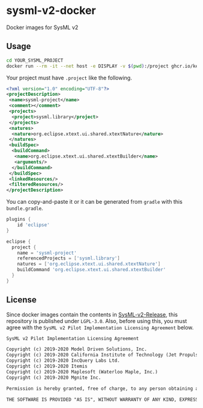 # sysml-v2-docker

Docker images for SysML v2

## Usage

```sh
cd YOUR_SYSML_PROJECT
docker run --rm -it --net host -e DISPLAY -v $(pwd):/project ghcr.io/kenji-miyake/sysml-v2-docker/eclipse:latest
```

Your project must have `.project` like the following.

```xml
<?xml version="1.0" encoding="UTF-8"?>
<projectDescription>
 <name>sysml-project</name>
 <comment></comment>
 <projects>
  <project>sysml.library</project>
 </projects>
 <natures>
  <nature>org.eclipse.xtext.ui.shared.xtextNature</nature>
 </natures>
 <buildSpec>
  <buildCommand>
   <name>org.eclipse.xtext.ui.shared.xtextBuilder</name>
   <arguments/>
  </buildCommand>
 </buildSpec>
 <linkedResources/>
 <filteredResources/>
</projectDescription>
```

You can copy-and-paste it or it can be generated from `gradle` with this `bundle.gradle`.

```gradle
plugins {
    id 'eclipse'
}

eclipse {
  project {
    name = 'sysml-project'
    referencedProjects = ['sysml.library']
    natures = ['org.eclipse.xtext.ui.shared.xtextNature']
    buildCommand 'org.eclipse.xtext.ui.shared.xtextBuilder'
  }
}
```

## License

Since docker images contain the contents in [SysML-v2-Release](https://github.com/Systems-Modeling/SysML-v2-Release), this repository is published under `LGPL-3.0`.
Also, before using this, you must agree with the `SysML v2 Pilot Implementation Licensing Agreement` below.

```md
SysML v2 Pilot Implementation Licensing Agreement

Copyright (c) 2019-2020 Model Driven Solutions, Inc.
Copyright (c) 2019-2020 California Institute of Technology (Jet Propulsion Laboratory)
Copyright (c) 2019-2020 IncQuery Labs Ltd.
Copyright (c) 2019-2020 Itemis
Copyright (c) 2019-2020 Maplesoft (Waterloo Maple, Inc.)
Copyright (c) 2019-2020 Mgnite Inc.

Permission is hereby granted, free of charge, to any person obtaining a copy of this software and associated documentation files (the "Software"), to use and redistribute the Software and to permit persons to whom the Software is furnished to do so, subject to the conditions that the above copyright notice and this permission notice shall be included in all copies of the Software. No permission is granted to modify, merge, and/or sell copies of the Software, or to create derivative works based on the Software.

THE SOFTWARE IS PROVIDED "AS IS", WITHOUT WARRANTY OF ANY KIND, EXPRESS OR IMPLIED, INCLUDING BUT NOT LIMITED TO THE WARRANTIES OF MERCHANTABILITY, FITNESS FOR A PARTICULAR PURPOSE AND NONINFRINGEMENT. IN NO EVENT SHALL THE AUTHORS OR COPYRIGHT HOLDERS BE LIABLE FOR ANY CLAIM, DAMAGES OR OTHER LIABILITY, WHETHER IN AN ACTION OF CONTRACT, TORT OR OTHERWISE, ARISING FROM, OUT OF OR IN CONNECTION WITH THE SOFTWARE OR THE USE OR OTHER DEALINGS IN THE SOFTWARE.
```
